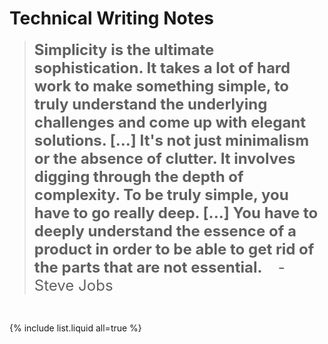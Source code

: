 # Technical Writing Notes  

> <font size=5 ><strong>Simplicity is the ultimate sophistication. It takes a lot of hard work to make something simple, to truly understand the underlying challenges and come up with elegant solutions. [...] It's not just minimalism or the absence of clutter. It involves digging through the depth of complexity. To be truly simple, you have to go really deep. [...] You have to deeply understand the essence of a product in order to be able to get rid of the parts that are not essential. </strong>  &nbsp;&nbsp; - Steve Jobs</font> 

<br/>

{% include list.liquid all=true %}